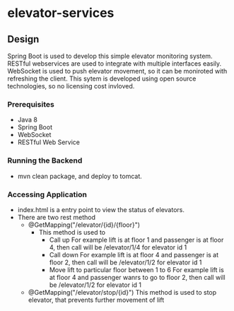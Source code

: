 # elevator-services

## Design
Spring Boot is used to develop this simple elevator monitoring system. RESTful webservices are used to integrate with multiple interfaces easily. WebSocket is used to push elevator movement, so it can be moniroted with refreshing the client. This sytem is developed using open source technologies, so no licensing cost invloved.

### Prerequisites
- Java 8
- Spring Boot
- WebSocket
- RESTful Web Service

### Running the Backend
- mvn clean package, and deploy to tomcat.

### Accessing Application
- index.html is a entry point to view the status of elevators.
- There are two rest method
  - @GetMapping("/elevator/{id}/{floor}")
    - This method is used to 
      - Call up
        For example lift is at floor 1 and passenger is at floor 4, then call will be /elevator/1/4 for elevator id 1
      - Call down
        For example lift is at floor 4 and passenger is at floor 2, then call will be /elevator/1/2 for elevator id 1
      - Move lift to particular floor between 1 to 6
        For example lift is at floor 4 and passenger wanrs to go to floor 2, then call will be /elevator/1/2 for elevator id 1
  - @GetMapping("/elevator/stop/{id}")
    This method is used to stop elevator, that prevents further movement of lift
